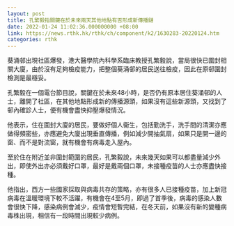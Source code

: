 ```yaml
---
layout: post
title: 孔繁毅指關鍵在於未來兩天其他地點有否形成新傳播鏈
date: 2022-01-24 11:02:36.000000000 +08:00
link: https://news.rthk.hk/rthk/ch/component/k2/1630283-20220124.htm
categories: rthk
---
```


葵涌邨出現社區爆發，港大醫學院內科學系臨床教授孔繁毅說，當局很快已圍封相關大廈，由於沒有足夠檢疫能力，把整個葵涌邨的居民送往檢疫，因此在原邨圍封檢測是最穩妥。

孔繁毅在一個電台節目說，關鍵在於未來48小時，是否仍有原本居住葵涌邨的人士，離開了社區，在其他地點形成新的傳播源頭，如果沒有這些新源頭，又找到了邨內確診人士，便有機會盡快抑壓爆發情況。

他表示，住在圍封大廈的居民，要做好個人衞生，包括勤洗手，洗手間的清潔亦應做得頻密些，亦應避免大廈出現垂直傳播，例如減少開抽氣扇，如果只是開一邊的窗、而不是對流窗，就有機會有病毒走入屋內。

至於住在附近並非圍封範圍的居民，孔繁毅說，未來幾天如果可以都盡量減少外出，即使外出亦必須戴好口罩，最好是戴兩個口罩，未接種疫苗的人士亦應盡快接種。

他指出，西方一些國家採取與病毒共存的策略，亦有很多人已接種疫苗，加上新冠病毒在溫暖環境下較不活躍，有機會在4至5月，即過了首季後，病毒的感染人數會很快下降，感染病例會減少，疫情會短暫完結，在冬天前，如果沒有新的變種病毒株出現，相信有一段時間出現較少病例。
